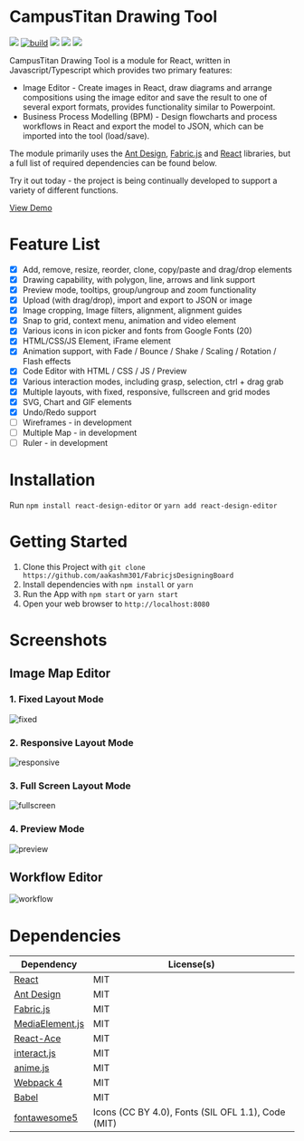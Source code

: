 # CampusTitan Drawing Tool
[![](https://img.shields.io/npm/l/react-design-editor?style=flat-square)](https://en.wikipedia.org/wiki/MIT_License) [![build](https://github.com/salgum1114/react-design-editor/workflows/build/badge.svg)](https://github.com/salgum1114/react-design-editor/actions) [![](https://flat.badgen.net/npm/v/react-design-editor?icon=npm)](https://www.npmjs.com/package/react-design-editor) [![](https://img.shields.io/david/salgum1114/react-design-editor?style=flat-square)](https://david-dm.org/salgum1114/react-design-editor) [![](https://img.shields.io/david/dev/salgum1114/react-design-editor?style=flat-square)](https://david-dm.org/salgum1114/react-design-editor?type=dev)

CampusTitan Drawing Tool is a module for React, written in Javascript/Typescript which provides two primary features:

- Image Editor - Create images in React, draw diagrams and arrange compositions using the image editor and save the result to one of several export formats, provides functionality similar to Powerpoint.
- Business Process Modelling (BPM) - Design flowcharts and process workflows in React and export the model to JSON, which can be imported into the tool (load/save).

The module primarily uses the [Ant Design](https://github.com/ant-design/ant-design/), [Fabric.js](https://github.com/fabricjs/fabric.js) and [React](https://github.com/facebook/react) libraries, but a full list of required dependencies can be found below.

Try it out today - the project is being continually developed to support a variety of different functions.

[View Demo](https://aakashm301.github.io/FabricjsDesigningBoard/)

# Feature List
- [x] Add, remove, resize, reorder, clone, copy/paste and drag/drop elements
- [x] Drawing capability, with polygon, line, arrows and link support
- [x] Preview mode, tooltips, group/ungroup and zoom functionality
- [x] Upload (with drag/drop), import and export to JSON or image
- [x] Image cropping, Image filters, alignment, alignment guides
- [x] Snap to grid, context menu, animation and video element
- [x] Various icons in icon picker and fonts from Google Fonts (20)
- [x] HTML/CSS/JS Element, iFrame element
- [x] Animation support, with Fade / Bounce / Shake / Scaling / Rotation / Flash effects
- [x] Code Editor with HTML / CSS / JS / Preview
- [x] Various interaction modes, including grasp, selection, ctrl + drag grab
- [x] Multiple layouts, with fixed, responsive, fullscreen and grid modes
- [x] SVG, Chart and GIF elements
- [x] Undo/Redo support
- [ ] Wireframes - in development
- [ ] Multiple Map - in development
- [ ] Ruler - in development

# Installation

Run `npm install react-design-editor` or `yarn add react-design-editor`

# Getting Started

1. Clone this Project with `git clone https://github.com/aakashm301/FabricjsDesigningBoard`
2. Install dependencies with `npm install` or `yarn`
3. Run the App with `npm start` or `yarn start`
4. Open your web browser to `http://localhost:8080`

# Screenshots
## Image Map Editor
### 1. Fixed Layout Mode

![fixed](https://user-images.githubusercontent.com/19975642/55678049-6aff6180-592e-11e9-8b29-8e1d60df178a.PNG)

### 2. Responsive Layout Mode

![responsive](https://user-images.githubusercontent.com/19975642/55678050-6cc92500-592e-11e9-8a57-c82d371e4be1.PNG)

### 3. Full Screen Layout Mode

![fullscreen](https://user-images.githubusercontent.com/19975642/55678051-6dfa5200-592e-11e9-9b9e-b8d8ee3ccb08.PNG)

### 4. Preview Mode

![preview](https://user-images.githubusercontent.com/19975642/55678052-6fc41580-592e-11e9-9958-9a9be8239bd7.PNG)

## Workflow Editor

![workflow](https://user-images.githubusercontent.com/19975642/55678053-718dd900-592e-11e9-9996-cce9b46d8433.PNG)


# Dependencies

|Dependency|License(s)|
|--|--|
| [React](https://github.com/facebook/react) | MIT  |
| [Ant Design](https://github.com/ant-design/ant-design/) | MIT |
| [Fabric.js](https://github.com/fabricjs/fabric.js) | MIT |
| [MediaElement.js](https://github.com/mediaelement/mediaelement) | MIT |
| [React-Ace](https://github.com/securingsincity/react-ace) | MIT |
| [interact.js](https://github.com/taye/interact.js) | MIT |
| [anime.js](https://github.com/juliangarnier/anime/) | MIT |
| [Webpack 4](https://github.com/webpack/webpack) | MIT |
| [Babel](https://github.com/babel/babel) | MIT |
| [fontawesome5](https://github.com/FortAwesome/Font-Awesome) | Icons (CC BY 4.0), Fonts (SIL OFL 1.1), Code (MIT) |
